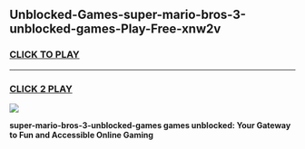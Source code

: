 
## Unblocked-Games-super-mario-bros-3-unblocked-games-Play-Free-xnw2v
<h3>
<a href="https://premium76.site?title=super-mario-bros-3-unblocked-games&ref=15A">CLICK TO PLAY</a></h3>
<hr>

<h3>
<a href="https://premium76.site?title=super-mario-bros-3-unblocked-games&ref=15A">CLICK 2 PLAY</a>
  
</h3>

<a href="https://premium76.site?title=super-mario-bros-3-unblocked-games&ref=15A"><img src="https://clearcache.store/games.png"></a>


**super-mario-bros-3-unblocked-games games unblocked: Your Gateway to Fun and Accessible Online Gaming**
